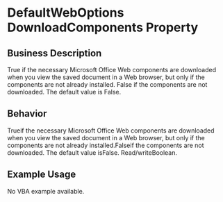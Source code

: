 # DefaultWebOptions DownloadComponents Property

## Business Description
True if the necessary Microsoft Office Web components are downloaded when you view the saved document in a Web browser, but only if the components are not already installed. False if the components are not downloaded. The default value is False.

## Behavior
Trueif the necessary Microsoft Office Web components are downloaded when you view the saved document in a Web browser, but only if the components are not already installed.Falseif the components are not downloaded. The default value isFalse. Read/writeBoolean.

## Example Usage
No VBA example available.